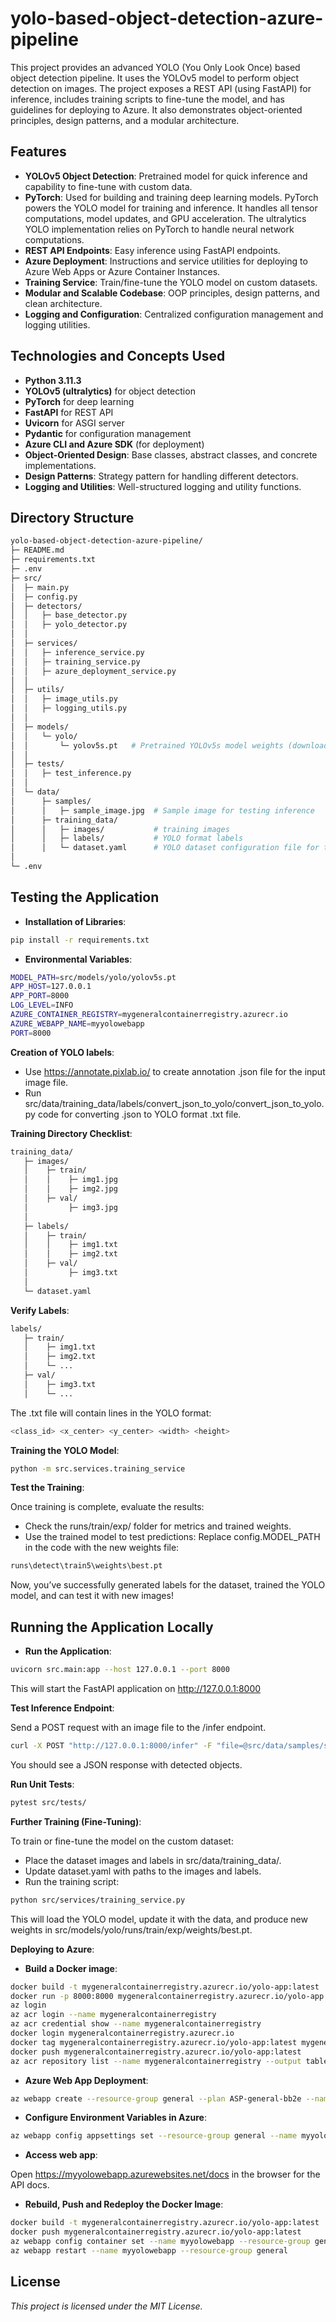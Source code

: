 # yolo-based-object-detection-azure-pipeline

This project provides an advanced YOLO (You Only Look Once) based object detection pipeline. It uses the YOLOv5 model to perform object detection on images. The project exposes a REST API (using FastAPI) for inference, includes training scripts to fine-tune the model, and has guidelines for deploying to Azure. It also demonstrates object-oriented principles, design patterns, and a modular architecture.

## Features

- **YOLOv5 Object Detection**: Pretrained model for quick inference and capability to fine-tune with custom data.
- **PyTorch**: Used for building and training deep learning models. PyTorch powers the YOLO model for training and inference. It handles all tensor computations, model updates, and GPU acceleration. The ultralytics YOLO implementation relies on PyTorch to handle neural network computations.
- **REST API Endpoints**: Easy inference using FastAPI endpoints.
- **Azure Deployment**: Instructions and service utilities for deploying to Azure Web Apps or Azure Container Instances.
- **Training Service**: Train/fine-tune the YOLO model on custom datasets.
- **Modular and Scalable Codebase**: OOP principles, design patterns, and clean architecture.
- **Logging and Configuration**: Centralized configuration management and logging utilities.

## Technologies and Concepts Used

- **Python 3.11.3**
- **YOLOv5 (ultralytics)** for object detection
- **PyTorch** for deep learning
- **FastAPI** for REST API
- **Uvicorn** for ASGI server
- **Pydantic** for configuration management
- **Azure CLI and Azure SDK** (for deployment)
- **Object-Oriented Design**: Base classes, abstract classes, and concrete implementations.
- **Design Patterns**: Strategy pattern for handling different detectors.
- **Logging and Utilities**: Well-structured logging and utility functions.

## Directory Structure

```bash
yolo-based-object-detection-azure-pipeline/
├─ README.md
├─ requirements.txt
├─ .env
├─ src/
│  ├─ main.py
│  ├─ config.py
│  ├─ detectors/
│  │   ├─ base_detector.py
│  │   ├─ yolo_detector.py
│  │
│  ├─ services/
│  │   ├─ inference_service.py
│  │   ├─ training_service.py
│  │   ├─ azure_deployment_service.py
│  │
│  ├─ utils/
│  │   ├─ image_utils.py
│  │   ├─ logging_utils.py
│  │
│  ├─ models/
│  │   └─ yolo/
│  │       └─ yolov5s.pt   # Pretrained YOLOv5s model weights (downloaded)
│  │
│  ├─ tests/
│  │   ├─ test_inference.py
│  │
│  └─ data/
│      ├─ samples/
│      │   ├─ sample_image.jpg  # Sample image for testing inference
│      ├─ training_data/
│      │   ├─ images/           # training images
│      │   ├─ labels/           # YOLO format labels
│      │   └─ dataset.yaml      # YOLO dataset configuration file for training
│
└─ .env
```

## Testing the Application

- **Installation of Libraries**:

```bash
pip install -r requirements.txt
```

- **Environmental Variables**:

```bash
MODEL_PATH=src/models/yolo/yolov5s.pt
APP_HOST=127.0.0.1
APP_PORT=8000
LOG_LEVEL=INFO
AZURE_CONTAINER_REGISTRY=mygeneralcontainerregistry.azurecr.io
AZURE_WEBAPP_NAME=myyolowebapp
PORT=8000
```

**Creation of YOLO labels**:

- Use https://annotate.pixlab.io/ to create annotation .json file for the input image file.
- Run src/data/training_data/labels/convert_json_to_yolo/convert_json_to_yolo.py code for converting .json to YOLO format .txt file.

**Training Directory Checklist**:

```bash
training_data/
   ├─ images/
   │    ├─ train/
   │    │    ├─ img1.jpg
   │    │    ├─ img2.jpg
   │    ├─ val/
   │         ├─ img3.jpg
   │
   ├─ labels/
   │    ├─ train/
   │    │    ├─ img1.txt
   │    │    ├─ img2.txt
   │    ├─ val/
   │         ├─ img3.txt
   │
   └─ dataset.yaml
```

**Verify Labels**:

```bash
labels/
   ├─ train/
   │    ├─ img1.txt
   │    ├─ img2.txt
   │    └─ ...
   ├─ val/
   │    ├─ img3.txt
   │    └─ ...
```

The .txt file will contain lines in the YOLO format:

```bash
<class_id> <x_center> <y_center> <width> <height>
```

**Training the YOLO Model**:

```bash
python -m src.services.training_service
```

**Test the Training**:

Once training is complete, evaluate the results:

- Check the runs/train/exp/ folder for metrics and trained weights.
- Use the trained model to test predictions: Replace config.MODEL_PATH in the code with the new weights file:

```bash
runs\detect\train5\weights\best.pt
```

Now, you’ve successfully generated labels for the dataset, trained the YOLO model, and can test it with new images!

## Running the Application Locally

- **Run the Application**:

```bash
uvicorn src.main:app --host 127.0.0.1 --port 8000
```

This will start the FastAPI application on http://127.0.0.1:8000

**Test Inference Endpoint**:

Send a POST request with an image file to the /infer endpoint.

```bash
curl -X POST "http://127.0.0.1:8000/infer" -F "file=@src/data/samples/sample_image.jpg"
```

You should see a JSON response with detected objects.

**Run Unit Tests**:

```bash
pytest src/tests/
```

**Further Training (Fine-Tuning)**:

To train or fine-tune the model on the custom dataset:
- Place the dataset images and labels in src/data/training_data/.
- Update dataset.yaml with paths to the images and labels.
- Run the training script:

```bash
python src/services/training_service.py
```

This will load the YOLO model, update it with the data, and produce new weights in src/models/yolo/runs/train/exp/weights/best.pt.

**Deploying to Azure**:

- **Build a Docker image**:

```bash
docker build -t mygeneralcontainerregistry.azurecr.io/yolo-app:latest .
docker run -p 8000:8000 mygeneralcontainerregistry.azurecr.io/yolo-app:latest # Run the container and access http://127.0.0.1:8000/docs
az login
az acr login --name mygeneralcontainerregistry
az acr credential show --name mygeneralcontainerregistry
docker login mygeneralcontainerregistry.azurecr.io
docker tag mygeneralcontainerregistry.azurecr.io/yolo-app:latest mygeneralcontainerregistry.azurecr.io/yolo-app:latest
docker push mygeneralcontainerregistry.azurecr.io/yolo-app:latest
az acr repository list --name mygeneralcontainerregistry --output table
```

- **Azure Web App Deployment**:

```bash
az webapp create --resource-group general --plan ASP-general-bb2e --name myyolowebapp --deployment-container-image-name mygeneralcontainerregistry.azurecr.io/yolo-app:latest
```

- **Configure Environment Variables in Azure**:

```bash
az webapp config appsettings set --resource-group general --name myyolowebapp --settings MODEL_PATH="src/models/yolo/yolov5s.pt"
```

- **Access web app**:

Open https://myyolowebapp.azurewebsites.net/docs in the browser for the API docs.

- **Rebuild, Push and Redeploy the Docker Image**:

```bash
docker build -t mygeneralcontainerregistry.azurecr.io/yolo-app:latest .
docker push mygeneralcontainerregistry.azurecr.io/yolo-app:latest
az webapp config container set --name myyolowebapp --resource-group general --docker-custom-image-name mygeneralcontainerregistry.azurecr.io/yolo-app:latest
az webapp restart --name myyolowebapp --resource-group general
```

## License

*This project is licensed under the MIT License.*
